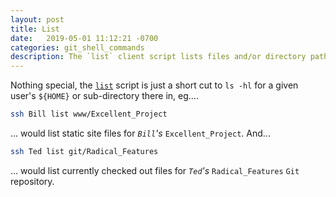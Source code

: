 ```yaml
---
layout: post
title: List
date:   2019-05-01 11:12:21 -0700
categories: git_shell_commands
description: The `list` client script lists files and/or directory paths under `${HOME}`.
---
```



Nothing special, the [`list`][source_master__list] script is just a short cut to `ls -hl` for a given user's `${HOME}` or sub-directory there in, eg....


```bash
ssh Bill list www/Excellent_Project
```


... would list static site files for _`Bill`'s_ `Excellent_Project`. And...


```bash
ssh Ted list git/Radical_Features
```


... would list currently checked out files for _`Ted`'s_ `Radical_Features` `Git` repository.


[source_master__list]: https://github.com/git-utilities/git-shell-commands/blob/master/list
